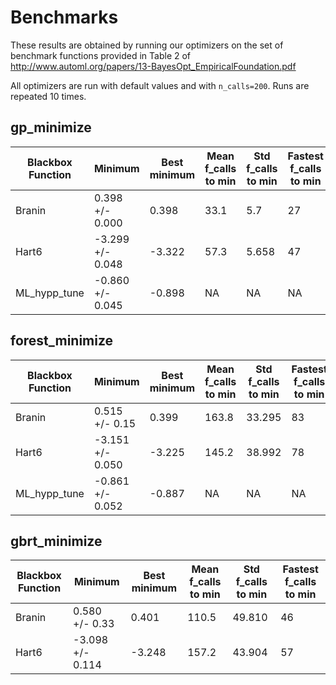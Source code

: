 # Benchmarks

These results are obtained by running our optimizers on the set of benchmark
functions provided in Table 2 of http://www.automl.org/papers/13-BayesOpt_EmpiricalFoundation.pdf

All optimizers are run with default values and with `n_calls=200`. Runs are
repeated 10 times.

## gp_minimize

|Blackbox Function| Minimum | Best minimum | Mean f_calls to min | Std f_calls to min | Fastest f_calls to min
------------------|------------|-----------|---------------------|--------------------|-----------------------
|Branin| 0.398 +/- 0.000 |0.398 | 33.1 | 5.7 | 27
|Hart6| -3.299 +/- 0.048|-3.322 | 57.3 | 5.658 | 47
|ML_hypp_tune| -0.860 +/- 0.045 | -0.898 | NA | NA | NA

## forest_minimize

|Blackbox Function| Minimum | Best minimum | Mean f_calls to min | Std f_calls to min | Fastest f_calls to min
------------------|------------|-----------|---------------------|--------------------|-----------------------
|Branin| 0.515 +/- 0.15 |0.399 | 163.8 | 33.295 | 83
|Hart6| -3.151 +/- 0.050|-3.225 | 145.2 | 38.992 | 78
|ML_hypp_tune| -0.861 +/- 0.052 | -0.887 | NA | NA | NA

## gbrt_minimize

|Blackbox Function| Minimum | Best minimum | Mean f_calls to min | Std f_calls to min | Fastest f_calls to min
------------------|------------|-----------|---------------------|--------------------|-----------------------
|Branin| 0.580 +/- 0.33 |0.401 | 110.5 | 49.810 | 46
|Hart6| -3.098 +/- 0.114 |-3.248 | 157.2 | 43.904 | 57
